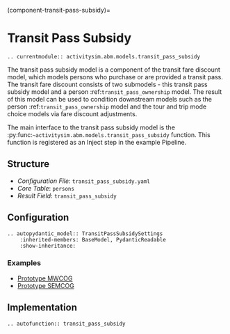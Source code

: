 (component-transit-pass-subsidy)=
# Transit Pass Subsidy

```{eval-rst}
.. currentmodule:: activitysim.abm.models.transit_pass_subsidy
```

The transit pass subsidy model is a component of the transit fare discount model, which models persons who purchase or are
provided a transit pass.  The transit fare discount consists of two submodels - this
transit pass subsidy model and a person :ref:`transit_pass_ownership` model.  The
result of this model can be used to condition downstream models such as the
person :ref:`transit_pass_ownership` model and the tour and trip mode choice models
via fare discount adjustments.

The main interface to the transit pass subsidy model is the
:py:func:`~activitysim.abm.models.transit_pass_subsidy` function.  This
function is registered as an Inject step in the example Pipeline.

## Structure

- *Configuration File*: `transit_pass_subsidy.yaml`
- *Core Table*: `persons`
- *Result Field*: `transit_pass_subsidy`




## Configuration

```{eval-rst}
.. autopydantic_model:: TransitPassSubsidySettings
    :inherited-members: BaseModel, PydanticReadable
    :show-inheritance:
```

### Examples

- [Prototype MWCOG](https://github.com/ActivitySim/activitysim/blob/main/activitysim/examples/prototype_mwcog/configs/transit_pass_subsidy.yaml)
- [Prototype SEMCOG](https://github.com/ActivitySim/activitysim/blob/main/activitysim/examples/prototype_semcog/configs/transit_pass_subsidy.yaml)

## Implementation

```{eval-rst}
.. autofunction:: transit_pass_subsidy
```
